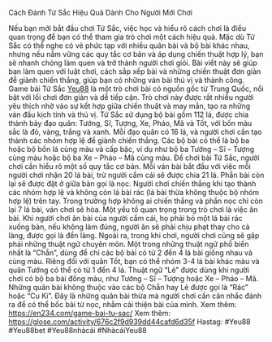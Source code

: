 Cách Đánh Tứ Sắc Hiệu Quả Dành Cho Người Mới Chơi

Nếu bạn mới bắt đầu chơi Tứ Sắc, việc học và hiểu rõ cách chơi là điều quan trọng để bạn có thể tham gia trò chơi một cách hiệu quả. Mặc dù Tứ Sắc có thể nghe có vẻ phức tạp với nhiều quân bài và bộ bài khác nhau, nhưng nếu nắm vững các quy tắc cơ bản và áp dụng chiến thuật hợp lý, bạn sẽ nhanh chóng làm quen và trở thành người chơi giỏi. Bài viết này sẽ giúp bạn làm quen với luật chơi, cách sắp xếp bài và những chiến thuật đơn giản để giành chiến thắng, giúp bạn có những ván bài thú vị và thành công.
Game bài Tứ Sắc [Yeu88](https://en234.com/) là một trò chơi bài có nguồn gốc từ Trung Quốc, nổi bật với lối chơi đơn giản và dễ tiếp cận. Trò chơi này được rất nhiều người yêu thích nhờ vào sự kết hợp giữa chiến thuật và may mắn, tạo ra những ván đấu kịch tính và thú vị. Tứ Sắc sử dụng bộ bài gồm 112 lá, được chia thành bảy đạo quân: Tướng, Sĩ, Tượng, Xe, Pháo, Mã và Tốt, với bốn màu sắc là đỏ, vàng, trắng và xanh. Mỗi đạo quân có 16 lá, và người chơi cần tạo thành các nhóm hợp lệ để giành chiến thắng. Các bộ bài có thể là bộ ba hoặc bộ bốn lá cùng màu và cấp bậc, ví dụ như bộ ba Tướng – Sĩ – Tượng cùng màu hoặc bộ ba Xe – Pháo – Mã cùng màu.
Để chơi bài Tứ Sắc, người chơi cần hiểu rõ một số quy tắc cơ bản. Mỗi ván bài bắt đầu với việc mỗi người chơi nhận 20 lá bài, trừ người cầm cái sẽ được chia 21 lá. Phần bài còn lại sẽ được đặt ở giữa bàn gọi là nọc. Người chơi chiến thắng khi tạo thành các nhóm hợp lệ và không còn lá bài rác (lá bài thừa không thuộc bộ nhóm hợp lệ) trên tay. Trong trường hợp không ai chiến thắng và phần nọc chỉ còn lại 7 lá bài, ván chơi sẽ hòa. Một yếu tố quan trọng trong trò chơi là việc ăn bài. Khi người chơi ăn bài của người cầm cái, họ phải bỏ một lá bài rác xuống bàn, nếu không làm đúng, người ăn sẽ phải chịu phạt thay cho cả làng, được gọi là đền làng.
Ngoài ra, trong khi chơi, người chơi cũng sẽ gặp phải những thuật ngữ chuyên môn. Một trong những thuật ngữ phổ biến nhất là “Chẵn”, dùng để chỉ các bộ bài có từ 2 đến 4 lá bài giống nhau và cùng màu. Riêng đối với quân Tốt, bạn có thể nhóm 3-4 lá bài khác màu và quân Tướng có thể có từ 1 đến 4 lá. Thuật ngữ “Lẻ” được dùng khi người chơi có bộ ba bài đồng màu, như Tướng – Sĩ – Tượng hoặc Xe – Pháo – Mã. Những quân bài không thuộc vào các bộ Chẵn hay Lẻ được gọi là “Rác” hoặc “Cu Ki”. Đây là những quân bài thừa mà người chơi cần cân nhắc đánh ra để có thể bốc bài từ nọc, nhằm cải thiện bài của mình.
Xem thêm: https://en234.com/game-bai-tu-sac/
Xem thêm: https://glose.com/activity/676c2f9d939dd44cafd6d35f
Hastag: #Yeu88 #Yeu88bet #Yeu88nhàcái #NhàcáiYeu88 
